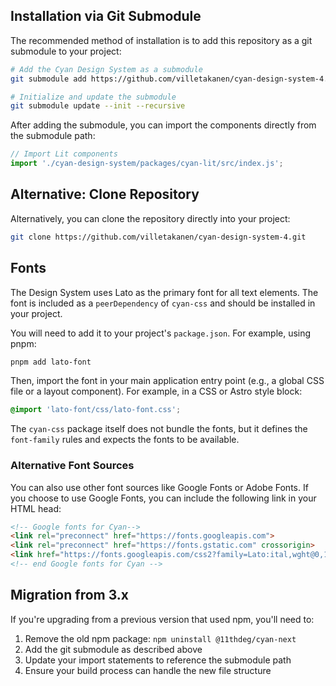## Installation via Git Submodule

The recommended method of installation is to add this repository as a git submodule to your project:

```zsh
# Add the Cyan Design System as a submodule
git submodule add https://github.com/villetakanen/cyan-design-system-4.git cyan-design-system

# Initialize and update the submodule
git submodule update --init --recursive
```

After adding the submodule, you can import the components directly from the submodule path:

```javascript
// Import Lit components
import './cyan-design-system/packages/cyan-lit/src/index.js';
```

## Alternative: Clone Repository

Alternatively, you can clone the repository directly into your project:

```zsh
git clone https://github.com/villetakanen/cyan-design-system-4.git
```

## Fonts

The Design System uses Lato as the primary font for all text elements. The font is included as a `peerDependency` of `cyan-css` and should be installed in your project.

You will need to add it to your project's `package.json`. For example, using pnpm:

```bash
pnpm add lato-font
```

Then, import the font in your main application entry point (e.g., a global CSS file or a layout component). For example, in a CSS or Astro style block:

```css
@import 'lato-font/css/lato-font.css';
```

The `cyan-css` package itself does not bundle the fonts, but it defines the `font-family` rules and expects the fonts to be available.

### Alternative Font Sources

You can also use other font sources like Google Fonts or Adobe Fonts. If you choose to use Google Fonts, you can include the following link in your HTML head:

```html
<!-- Google fonts for Cyan-->
<link rel="preconnect" href="https://fonts.googleapis.com">
<link rel="preconnect" href="https://fonts.gstatic.com" crossorigin>
<link href="https://fonts.googleapis.com/css2?family=Lato:ital,wght@0,100;0,300;0,400;0,700;0,900;1,100;1,300;1,400;1,700;1,900&display=swap" rel="stylesheet">
<!-- end Google fonts for Cyan -->
```

## Migration from 3.x

If you're upgrading from a previous version that used npm, you'll need to:

1. Remove the old npm package: `npm uninstall @11thdeg/cyan-next`
2. Add the git submodule as described above
3. Update your import statements to reference the submodule path
4. Ensure your build process can handle the new file structure
